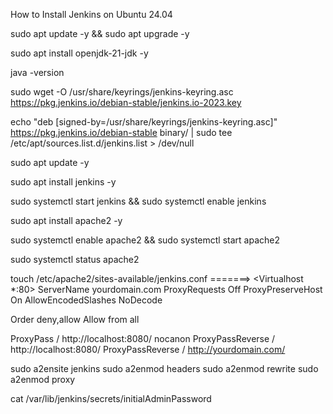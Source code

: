 How to Install Jenkins on Ubuntu 24.04

sudo apt update -y && sudo apt upgrade -y

sudo apt install openjdk-21-jdk -y

java -version

sudo wget -O /usr/share/keyrings/jenkins-keyring.asc
https://pkg.jenkins.io/debian-stable/jenkins.io-2023.key

echo "deb [signed-by=/usr/share/keyrings/jenkins-keyring.asc]"
https://pkg.jenkins.io/debian-stable binary/ | sudo tee \
/etc/apt/sources.list.d/jenkins.list > /dev/null

sudo apt update -y

sudo apt install jenkins -y

sudo systemctl start jenkins && sudo systemctl enable jenkins

sudo apt install apache2 -y

sudo systemctl enable apache2 && sudo systemctl start apache2

sudo systemctl status apache2

touch /etc/apache2/sites-available/jenkins.conf =======> <Virtualhost *:80>
 ServerName yourdomain.com
 ProxyRequests Off
 ProxyPreserveHost On
 AllowEncodedSlashes NoDecode
 
 Order deny,allow
 Allow from all
 
 ProxyPass / http://localhost:8080/ nocanon
 ProxyPassReverse / http://localhost:8080/
 ProxyPassReverse / http://yourdomain.com/
</Virtualhost>


sudo a2ensite jenkins
sudo a2enmod headers
sudo a2enmod rewrite
sudo a2enmod proxy


cat /var/lib/jenkins/secrets/initialAdminPassword



